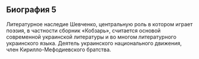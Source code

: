 ﻿---
name: Тарас Григорьевич Шевченко 5
birthdate: 09.03.1814
birthplace: Моринцы, Звенигородский уезд, Киевская губерния
deathdate: 10.03.1861
description: Украинский поэт и мыслитель. Известен также как художник, прозаик, этнограф и революционер-демократ
image: assets/img/shevchenko.png
---

## Биография 5
Литературное наследие Шевченко, центральную роль в котором играет поэзия, в частности сборник «Кобзарь», считается основой современной украинской литературы и во многом литературного украинского языка. Деятель украинского национального движения, член Кирилло-Мефодиевского братства.
